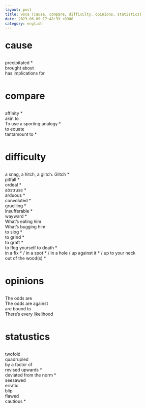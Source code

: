 ```yaml
---
layout: post
title: voca (cause, compare, difficulty, opinions, statistics)
date: 2023-06-09 17:48:33 +0900
category: english
---
```

<p style="font-size:30px;"><b> cause </b></p>
precipitated *
<br/>
brought about
<br/>
has implications for

<br/>
<br/>
<p style="font-size:30px;"><b> compare </b></p>
affinity *
<br/>
akin to
<br/>
To use a sporting analogy *
<br/>
to equate 
<br/>
tantamount to *

<br/>
<br/>
<p style="font-size:30px;"><b> difficulty </b></p>
a snag, a hitch, a glitch. Glitch *
<br/>
pitfall *
<br/>
ordeal *
<br/>
abstruse *
<br/>
arduous *
<br/>
convoluted *
<br/>
gruelling *
<br/>
insufferable *
<br/>
wayward *
<br/>
What’s eating him
<br/>
What’s bugging him
<br/>
to slog *
<br/>
to grind *
<br/>
to graft *
<br/>
to flog yourself to death *
<br/>
in a fix * / in a spot * / in a hole / up against it * / up to your neck
<br/>
out of the wood(s) *
<br/>
<br/>
<p style="font-size:30px;"><b> opinions </b></p>
The odds are
<br/>
The odds are against
<br/>
are bound to
<br/>
There’s every likelihood
<br/>
<br/>
<p style="font-size:30px;"><b> statustics </b></p>
twofold
<br/>
quadrupled
<br/>
by a factor of
<br/>
revised upwards *
<br/>
deviated from the norm *
<br/>
seesawed
<br/>
erratic
<br/>
blip
<br/>
flawed
<br/>
cautious *